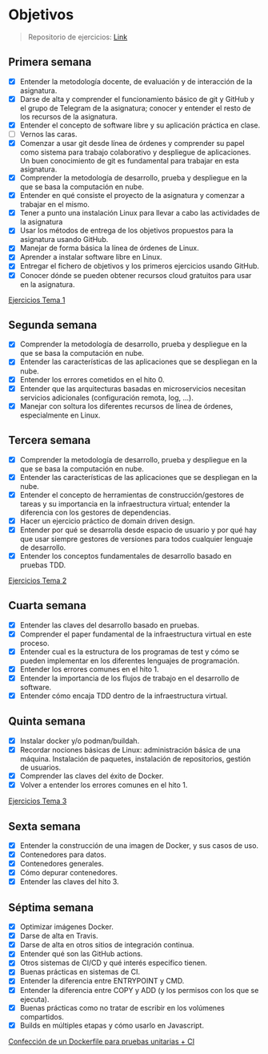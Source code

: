 # Objetivos

> Repositorio de ejercicios: [Link](https://github.com/harvestcore/CCExercises)

## Primera semana

- [x] Entender la metodología docente, de evaluación y de interacción de la asignatura.
- [x] Darse de alta y comprender el funcionamiento básico de git y GitHub y el grupo de Telegram de la asignatura; conocer y entender el resto de los recursos de la asignatura.
- [x] Entender el concepto de software libre y su aplicación práctica en clase.
- [ ] Vernos las caras.
- [x] Comenzar a usar git desde línea de órdenes y comprender su papel como sistema para trabajo colaborativo y despliegue de aplicaciones. Un buen conocimiento de git es fundamental para trabajar en esta asignatura.
- [x] Comprender la metodología de desarrollo, prueba y despliegue en la que se basa la computación en nube.
- [x] Entender en qué consiste el proyecto de la asignatura y comenzar a trabajar en el mismo.
- [x] Tener a punto una instalación Linux para llevar a cabo las actividades de la asignatura
- [x] Usar los métodos de entrega de los objetivos propuestos para la asignatura usando GitHub.
- [x] Manejar de forma básica la línea de órdenes de Linux.
- [x] Aprender a instalar software libre en Linux.
- [x] Entregar el fichero de objetivos y los primeros ejercicios usando GitHub.
- [x] Conocer dónde se pueden obtener recursos cloud gratuitos para usar en la asignatura.

[Ejercicios Tema 1](https://github.com/harvestcore/CCExercises/blob/master/exercises/cloud-software-architectures.md)

## Segunda semana

- [x] Comprender la metodología de desarrollo, prueba y despliegue en la que se basa la computación en nube.
- [x] Entender las características de las aplicaciones que se despliegan en la nube.
- [x] Entender los errores cometidos en el hito 0.
- [x] Entender que las arquitecturas basadas en microservicios necesitan servicios adicionales (configuración remota, log, ...).
- [x] Manejar con soltura los diferentes recursos de línea de órdenes, especialmente en Linux.

## Tercera semana

- [x] Comprender la metodología de desarrollo, prueba y despliegue en la que se basa la computación en nube.
- [x] Entender las características de las aplicaciones que se despliegan en la nube.
- [x] Entender el concepto de herramientas de construcción/gestores de tareas y su importancia en la infraestructura virtual; entender la diferencia con los gestores de dependencias.
- [x] Hacer un ejercicio práctico de domain driven design.
- [x] Entender por qué se desarrolla desde espacio de usuario y por qué hay que usar siempre gestores de versiones para todos cualquier lenguaje de desarrollo.
- [x] Entender los conceptos fundamentales de desarrollo basado en pruebas TDD.

[Ejercicios Tema 2](https://github.com/harvestcore/CCExercises/blob/master/exercises/test_based_development.md)

## Cuarta semana

- [x] Entender las claves del desarrollo basado en pruebas.
- [x] Comprender el paper fundamental de la infraestructura virtual en este proceso.
- [x] Entender cual es la estructura de los programas de test y cómo se pueden implementar en los diferentes lenguajes de programación.
- [x] Entender los errores comunes en el hito 1.
- [x] Entender la importancia de los flujos de trabajo en el desarrollo de software.
- [x] Entender cómo encaja TDD dentro de la infraestructura virtual.

## Quinta semana

- [x] Instalar docker y/o podman/buildah.
- [x] Recordar nociones básicas de Linux: administración básica de una máquina. Instalación de paquetes, instalación de repositorios, gestión de usuarios.
- [x] Comprender las claves del éxito de Docker.
- [x] Volver a entender los errores comunes en el hito 1.

[Ejercicios Tema 3](https://github.com/harvestcore/CCExercises/blob/master/exercises/using_containers/using_containers.md)

## Sexta semana

- [x] Entender la construcción de una imagen de Docker, y sus casos de uso.
- [x] Contenedores para datos.
- [x] Contenedores generales.
- [x] Cómo depurar contenedores.
- [x] Entender las claves del hito 3.

## Séptima semana

- [x] Optimizar imágenes Docker.
- [x] Darse de alta en Travis.
- [x] Darse de alta en otros sitios de integración continua.
- [x] Entender qué son las GitHub actions.
- [x] Otros sistemas de CI/CD y qué interés específico tienen.
- [x] Buenas prácticas en sistemas de CI.
- [x] Entender la diferencia entre ENTRYPOINT y CMD.
- [x] Entender la diferencia entre COPY y ADD (y los permisos con los que se ejecuta).
- [x] Buenas prácticas como no tratar de escribir en los volúmenes compartidos.
- [x] Builds en múltiples etapas y cómo usarlo en Javascript.

[Confección de un Dockerfile para pruebas unitarias + CI](https://github.com/harvestcore/HarvestCCode/blob/master/doc/dockerf.tests.md)
